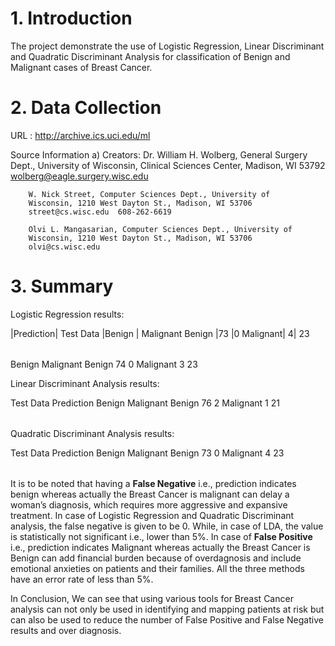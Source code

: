 
# 1.	Introduction

The project demonstrate the use of Logistic Regression, Linear Discriminant and Quadratic Discriminant Analysis for classification of Benign and Malignant cases of Breast Cancer.

# 2.	Data Collection

URL : http://archive.ics.uci.edu/ml

Source Information
		a) Creators:
		Dr. William H. Wolberg, General Surgery Dept., University of
		Wisconsin,  Clinical Sciences Center, Madison, WI 53792
		wolberg@eagle.surgery.wisc.edu

		W. Nick Street, Computer Sciences Dept., University of
		Wisconsin, 1210 West Dayton St., Madison, WI 53706
		street@cs.wisc.edu  608-262-6619

		Olvi L. Mangasarian, Computer Sciences Dept., University of
		Wisconsin, 1210 West Dayton St., Madison, WI 53706
		olvi@cs.wisc.edu 

# 3.	Summary

Logistic Regression results:
<table>
    |Prediction|	Test Data
	|Benign	| Malignant
Benign	|73	|0
Malignant|	4|	23


</table> 		Benign  Malignant
        Benign 		74  	0
        Malignant  	3 	23
</table>

Linear Discriminant Analysis results:
<table>
         		Test Data
Prediction  		Benign  Malignant
        Benign 		76  	2
        Malignant  	1 	21
</table>

Quadratic Discriminant Analysis results:
<table>
         		Test Data
Prediction  		Benign  Malignant
        Benign 		73  	0
        Malignant  	4 	23
</table>
It is to be noted that having a <b>False Negative</b> i.e., prediction indicates benign whereas actually the Breast Cancer is malignant can delay a woman’s diagnosis, which requires more aggressive and expansive treatment. In case of Logistic Regression and Quadratic Discriminant analysis, the false negative is given to be 0. While, in case of LDA, the value is statistically not significant i.e., lower than 5%. 
In case of <b>False Positive</b> i.e., prediction indicates Malignant whereas actually the Breast Cancer is Benign can add financial burden because of overdagnosis and include emotional anxieties on patients and their families. All the three methods have an error rate of less than 5%. 

In Conclusion, We can see that using various tools for Breast Cancer analysis can not only be used in identifying and mapping patients at risk but can also be used to reduce the number of False Positive and False Negative results and over diagnosis.
